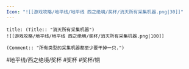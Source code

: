 ```yaml
---
Icon: "![[游戏攻略/地平线/地平线 西之绝境/奖杯/消灭所有采集机器.png|30]]"
---
```

```ad-common-bronze-trophy
title: (Title:: "消灭所有采集机器")
![[游戏攻略/地平线/地平线 西之绝境/奖杯/消灭所有采集机器.png|100]]

(Comment:: "所有类型的采集机器都至少要干掉一只.")
```

#地平线/西之绝境/奖杯 #奖杯 #奖杯/铜
